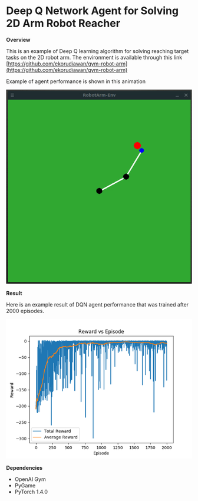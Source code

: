 # Deep Q Network Agent for Solving 2D Arm Robot Reacher

**Overview**

This is an example of Deep Q learning algorithm for solving reaching target tasks on the 2D robot arm. The environment is available through this link [https://github.com/ekorudiawan/gym-robot-arm](https://github.com/ekorudiawan/gym-robot-arm)

Example of agent performance is shown in this animation

![robot-arm-reacher](images/robot-arm.gif)

**Result**

Here is an example result of DQN agent performance that was trained after 2000 episodes.

![Reward over Episode](./images/result.png)

**Dependencies**

* OpenAI Gym
* PyGame
* PyTorch 1.4.0